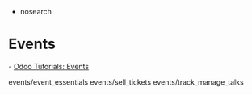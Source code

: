   - nosearch

# Events

<div class="seealso">

\- [Odoo Tutorials: Events](https://www.odoo.com/slides/surveys-63)

</div>

<div class="toctree">

events/event\_essentials events/sell\_tickets
events/track\_manage\_talks

</div>
